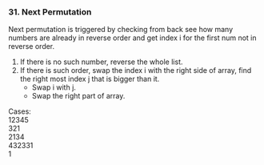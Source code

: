 ### 31. Next Permutation

Next permutation is triggered by checking from back see how many numbers are already in reverse order and get 
index i for the first num not in reverse order. 
1. If there is no such number, reverse the whole list. 
2. If there is such order, swap the index i with the right side of array, find the right most index j that is bigger than it.
   - Swap i with j. 
   - Swap the right part of array.

Cases:<br />
   12345<br />
   321<br />
   2134<br />
   432331<br />
   1<br />
